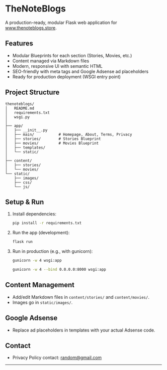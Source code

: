 # TheNoteBlogs

A production-ready, modular Flask web application for www.thenoteblogs.store.

## Features
- Modular Blueprints for each section (Stories, Movies, etc.)
- Content managed via Markdown files
- Modern, responsive UI with semantic HTML
- SEO-friendly with meta tags and Google Adsense ad placeholders
- Ready for production deployment (WSGI entry point)

## Project Structure
```
thenoteblogs/
│   README.md
│   requirements.txt
│   wsgi.py
│
├── app/
│   ├── __init__.py
│   ├── main/           # Homepage, About, Terms, Privacy
│   ├── stories/        # Stories Blueprint
│   ├── movies/         # Movies Blueprint
│   ├── templates/
│   └── static/
│
├── content/
│   ├── stories/
│   └── movies/
└── static/
    ├── images/
    ├── css/
    └── js/
```

## Setup & Run
1. Install dependencies:
   ```bash
   pip install -r requirements.txt
   ```
2. Run the app (development):
   ```bash
   flask run
   ```
3. Run in production (e.g., with gunicorn):
   ```bash
   gunicorn -w 4 wsgi:app
   ```
   ```bash
   gunicorn -w 4 --bind 0.0.0.0:8000 wsgi:app
   ```

## Content Management
- Add/edit Markdown files in `content/stories/` and `content/movies/`.
- Images go in `static/images/`.

## Google Adsense
- Replace ad placeholders in templates with your actual Adsense code.

## Contact
- Privacy Policy contact: random@gmail.com

---
